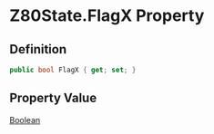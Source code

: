 # Z80State.FlagX Property
## Definition

```c#
public bool FlagX { get; set; }
```

## Property Value

[Boolean](https://learn.microsoft.com/en-gb/dotnet/api/System.Boolean)
